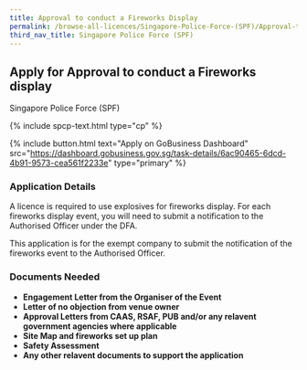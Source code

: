 ```yaml
---
title: Approval to conduct a Fireworks Display 
permalink: /browse-all-licences/Singapore-Police-Force-(SPF)/Approval-to-conduct-a-Fireworks-Display-
third_nav_title: Singapore Police Force (SPF)
---
```


## Apply for Approval to conduct a Fireworks display

Singapore Police Force (SPF)

{% include spcp-text.html type="cp" %}

{% include button.html text="Apply on GoBusiness Dashboard" src="https://dashboard.gobusiness.gov.sg/task-details/6ac90465-6dcd-4b91-9573-cea561f2233e" type="primary" %}

<H3>Application Details</H3>

<p>A licence is required to use explosives for fireworks display.
For each fireworks display event, you will need to submit a notification to the Authorised Officer under the DFA.</p>

<p>This application is for the exempt company to submit the notification of the fireworks event to the Authorised Officer.</p>

<H3>Documents Needed</H3>

<ul>
<li><strong>Engagement Letter from the Organiser of the Event</strong></li>
<li><strong>Letter of no objection from venue owner</strong></li>
<li><strong>Approval Letters from CAAS, RSAF, PUB and/or any relavent government agencies where applicable</strong></li>
<li><strong>Site Map and fireworks set up plan</strong></li>
<li><strong>Safety Assessment</strong></li>
<li><strong>Any other relavent documents to support the application</strong></li>
</ul>


